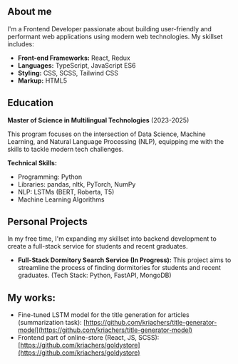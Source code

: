 ## About me

I'm a Frontend Developer passionate about building user-friendly and performant web applications using modern web technologies. My skillset includes:

* **Front-end Frameworks:** React, Redux
* **Languages:** TypeScript, JavaScript ES6
* **Styling:** CSS, SCSS, Tailwind CSS
* **Markup:** HTML5

## Education

**Master of Science in Multilingual Technologies** (2023-2025)

This program focuses on the intersection of Data Science, Machine Learning, and Natural Language Processing (NLP), equipping me with the skills to tackle modern tech challenges.

**Technical Skills:**

* Programming: Python
* Libraries: pandas, nltk, PyTorch, NumPy
* NLP: LSTMs (BERT, Roberta, T5)
* Machine Learning Algorithms

## Personal Projects

In my free time, I'm expanding my skillset into backend development to create a full-stack service for students and recent graduates. 

* **Full-Stack Dormitory Search Service (In Progress):** This project aims to streamline the process of finding dormitories for students and recent graduates. (Tech Stack: Python, FastAPI, MongoDB)
  
## My works:

- Fine-tuned LSTM model for the title generation for articles (summarization task): [https://github.com/kriachers/title-generator-model](https://github.com/kriachers/title-generator-model)  
- Frontend part of online-store (React, JS, SCSS): [https://github.com/kriachers/goldystore](https://github.com/kriachers/goldystore)

